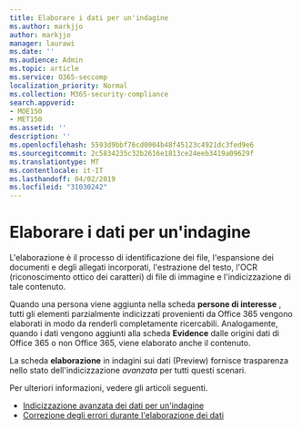 ```yaml
---
title: Elaborare i dati per un'indagine
ms.author: markjjo
author: markjjo
manager: laurawi
ms.date: ''
ms.audience: Admin
ms.topic: article
ms.service: O365-seccomp
localization_priority: Normal
ms.collection: M365-security-compliance
search.appverid:
- MOE150
- MET150
ms.assetid: ''
description: ''
ms.openlocfilehash: 5593d9bbf76cd0004b48f45123c4921dc3fed9e6
ms.sourcegitcommit: 2c5834235c32b2616e1813ce24eeb3419a09629f
ms.translationtype: MT
ms.contentlocale: it-IT
ms.lasthandoff: 04/02/2019
ms.locfileid: "31030242"
---
```

# <a name="process-data-for-an-investigation"></a>Elaborare i dati per un'indagine

L'elaborazione è il processo di identificazione dei file, l'espansione dei documenti e degli allegati incorporati, l'estrazione del testo, l'OCR (riconoscimento ottico dei caratteri) di file di immagine e l'indicizzazione di tale contenuto.  

Quando una persona viene aggiunta nella scheda **persone di interesse** , tutti gli elementi parzialmente indicizzati provenienti da Office 365 vengono elaborati in modo da renderli completamente ricercabili.  Analogamente, quando i dati vengono aggiunti alla scheda **Evidence** dalle origini dati di Office 365 o non Office 365, viene elaborato anche il contenuto.

La scheda **elaborazione** in indagini sui dati (Preview) fornisce trasparenza nello stato dell'indicizzazione *avanzata* per tutti questi scenari.

Per ulteriori informazioni, vedere gli articoli seguenti.

- [Indicizzazione avanzata dei dati per un'indagine](index-data-people-of-interest.md)
- [Correzione degli errori durante l'elaborazione dei dati](error-remediation.md)
